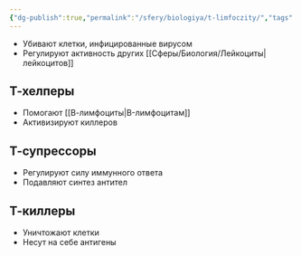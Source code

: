 ```yaml
---
{"dg-publish":true,"permalink":"/sfery/biologiya/t-limfoczity/","tags":["Анатомия"]}
---
```


- Убивают клетки, инфицированные вирусом
- Регулируют активность других [[Сферы/Биология/Лейкоциты\|лейкоцитов]]
## Т-хелперы
- Помогают [[В-лимфоциты\|B-лимфоцитам]]
- Активизируют киллеров
## Т-супрессоры
- Регулируют силу иммунного ответа
- Подавляют синтез антител
## Т-киллеры
- Уничтожают клетки
- Несут на себе антигены 
